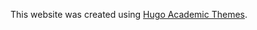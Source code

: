 This website was created using [Hugo Academic Themes](https://github.com/wowchemy/starter-hugo-academic). 
